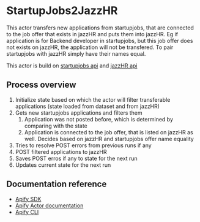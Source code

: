 # StartupJobs2JazzHR

This actor transfers new applications from startupjobs, that are connected to the job offer that exists in jazzHR and puts them into jazzHR.
Eg if application is for Backend developer in startupjobs, but this job offer does not exists on jazzHR, the application will not be transfered.
To pair startupjobs with jazzHR simply have their names equal.

This actor is build on [startupjobs api](https://www.startupjobs.cz/dev/public-api) and [jazzHR api](http://www.resumatorapi.com/v1/)
## Process overview
1. Initialize state based on which the actor will filter transferable applications (state loaded from dataset and from jazzHR)
2. Gets new startupjobs applications and filters them
    1. Application was not posted before, which is determined by comparing with the state
    2. Application is connected to the job offer, that is listed on jazzHR as well. Decides based on jazzHR and startupjobs offer name equality
3. Tries to resolve POST errors from previous runs if any
4. POST filtered applications to jazzHR
5. Saves POST erros if any to state for the next run
6. Updates current state for the next run

## Documentation reference

- [Apify SDK](https://sdk.apify.com/)
- [Apify Actor documentation](https://docs.apify.com/actor)
- [Apify CLI](https://docs.apify.com/cli)
